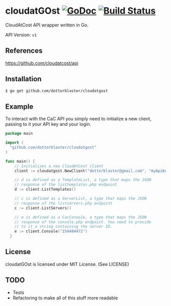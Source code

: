 # cloudatGOst [![GoDoc](https://godoc.org/github.com/dottorblaster/cloudatgost?status.svg)](https://godoc.org/github.com/dottorblaster/cloudatgost) [![Build Status](https://travis-ci.org/dottorblaster/cloudatgost.svg?branch=master)](https://travis-ci.org/dottorblaster/cloudatgost)

CloudAtCost API wrapper written in Go.

API Version: `v1`

## References
https://github.com/cloudatcost/api

## Installation
```bash
$ go get github.com/dottorblaster/cloudatgost
```

## Example
To interact with the CaC API you simply need to initialize a new client, passing to it your API key and your login.

```go
package main

import (
  "github.com/dottorblaster/cloudatgost"
)

func main() {
	// Initializes a new CloudAtCost client
    client := cloudatgost.NewClient("dottorblaster@gmail.com", "myApiKey", nil)

    // d is defined as a TemplateList, a type that maps the JSON
    // response of the listtemplates.php endpoint
    d := client.ListTemplates()

    // c is defined as a ServerList, a type that maps the JSON
    // response of the listservers.php endpoint
    c := client.ListServers()

    // e is defined as a CacConsole, a type that maps the JSON
    // response of the console.php endpoint. You need to provide
    // to it a string containing the server ID.
    e := client.Console("254484472")
  }
```

## License
cloudatGOst is licensed under MIT License. (See LICENSE)

## TODO
- Tests
- Refactoring to make all of this stuff more readable
